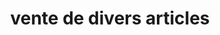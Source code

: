 ---
title: "vente de divers articles"
url: /macenta/vente-de-divers-articles-4/
shop: Lebensmittel
---